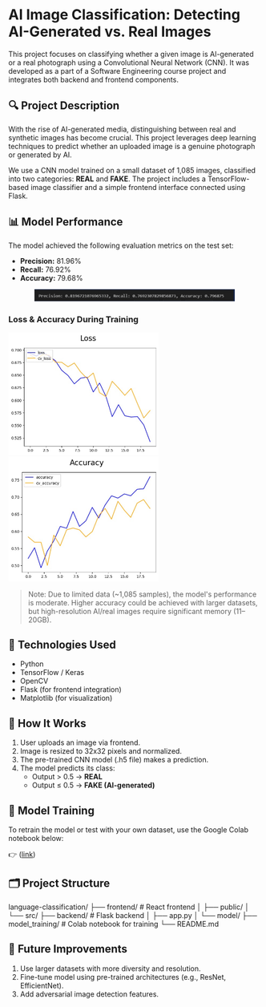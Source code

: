 # AI Image Classification: Detecting AI-Generated vs. Real Images

This project focuses on classifying whether a given image is AI-generated or a real photograph using a Convolutional Neural Network (CNN). It was developed as a part of a Software Engineering course project and integrates both backend and frontend components.

## 🔍 Project Description

With the rise of AI-generated media, distinguishing between real and synthetic images has become crucial. This project leverages deep learning techniques to predict whether an uploaded image is a genuine photograph or generated by AI.

We use a CNN model trained on a small dataset of 1,085 images, classified into two categories: **REAL** and **FAKE**. The project includes a TensorFlow-based image classifier and a simple frontend interface connected using Flask.

## 📊 Model Performance

The model achieved the following evaluation metrics on the test set:

- **Precision:** 81.96%
- **Recall:** 76.92%
- **Accuracy:** 79.68%

<p align="center">
  <img src="performance/metrics.jpg" width="400">
</p>

### Loss & Accuracy During Training

<p float="left">
  <img src="performance/loss.jpg" width="300" />
  <img src="performance/accuracy.jpg" width="300" />
</p>

> Note: Due to limited data (~1,085 samples), the model's performance is moderate. Higher accuracy could be achieved with larger datasets, but high-resolution AI/real images require significant memory (11–20GB).

## 🧠 Technologies Used

- Python
- TensorFlow / Keras
- OpenCV
- Flask (for frontend integration)
- Matplotlib (for visualization)

## 🧪 How It Works

1. User uploads an image via frontend.
2. Image is resized to 32x32 pixels and normalized.
3. The pre-trained CNN model (.h5 file) makes a prediction.
4. The model predicts its class:
   - Output > 0.5 → **REAL**
   - Output ≤ 0.5 → **FAKE (AI-generated)**

## 🧠 Model Training
To retrain the model or test with your own dataset, use the Google Colab notebook below:

👉 ([link](https://drive.google.com/file/d/1_c1op6PmpNtQExVVhEgGBJtlegPplhql/view?usp=sharing))

## 🗂 Project Structure

language-classification/
├── frontend/            # React frontend
│   ├── public/
│   └── src/
├── backend/             # Flask backend
│   ├── app.py
│   └── model/
├── model_training/      # Colab notebook for training
└── README.md


## 📌 Future Improvements
1. Use larger datasets with more diversity and resolution.
2. Fine-tune model using pre-trained architectures (e.g., ResNet, EfficientNet).
3. Add adversarial image detection features.
